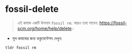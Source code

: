 # fossil-delete

> এই কমান্ড একটি উপনাম `fossil rm`.
> আরও তথ্য পাবেন: <https://fossil-scm.org/home/help/delete>।

- মূল কমান্ডের জন্য ডকুমেন্টেশন দেখুন:

`tldr fossil rm`
